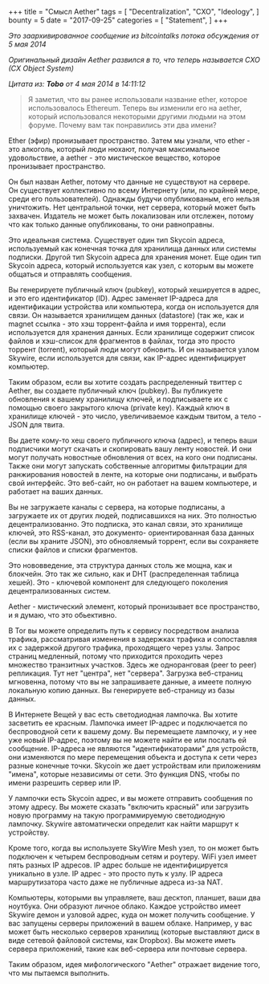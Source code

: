 +++
title = "Смысл Aether"
tags = [
    "Decentralization",
    "CXO",
    "Ideology",
]
bounty = 5
date = "2017-09-25"
categories = [
    "Statement",
]
+++

*Это заархивированное сообщение из bitcointalks потока обсуждения от 5 мая 2014*

*Оригинальный дизайн Aether развился в то, что теперь называется CXO (CX Object System)*

*Цитата из: **Tobo** от 4 мая 2014 в 14:11:12*
> Я заметил, что вы ранее использовали название ether, которое использовалось
Ethereum. Теперь вы изменили его на aether, который использовался некоторыми
другими людьми на этом форуме. Почему вам так понравились эти два имени?

Ether (эфир) пронизывает пространство. Затем мы узнали, что ether - это алкоголь,
который люди нюхают, получая максимальное удовольствие, а aether - это
мистическое вещество, которое пронизывает пространство.

Он был назван Aether, потому что данные не существуют на сервере. Он существует
коллективно по всему Интернету (или, по крайней мере, среди его пользователей).
Однажды будучи опубликованым, его нельзя уничтожить. Нет центральной точки, нет
сервера, который может быть захвачен. Издатель не может быть локализован или
отслежен, потому что как только данные опубликованы, то они равноправны.

Это идеальная система. Существует один тип Skycoin адреса, используемый как
конечная точка для хранилища данных или системы подписки. Другой тип Skycoin
адреса для хранения монет. Еще один тип Skycoin адреса, который используется
как узел, с которым вы можете общаться и отправлять сообщения.

Вы генерируете публичный ключ (pubkey), который хешируется в адрес, и это его
идентификатор (ID). Адрес заменяет IP-адреса для идентификации устройства или
компьютера, когда он используется для связи. Он называется хранилищем данных
(datastore) (так же, как и magnet ссылка - это хэш торрент-файла и имя торрента),
если используется для хранения данных. Если хранилище содержит список файлов и
хэш-список для фрагментов в файлах, тогда это просто торрент (torrent), который
люди могут обновить. И он называется узлом Skywire, если используется для связи,
как IP-адрес идентифицирует компьютер.

Таким образом, если вы хотите создать распределенный твиттер с Aether, вы создаете
публичный ключ (pubkey). Вы публикуете обновления к вашему хранилищу ключей, и
подписываете их с помощью своего закрытого ключа (private key). Каждый ключ в
хранилище ключей - это число, увеличиваемое каждым твитом, а тело - JSON для твита.

Вы даете кому-то хеш своего публичного ключа (адрес), и теперь ваши подписчики
могут скачать и скопировать вашу ленту новостей. И они могут получать новостные
обновления от всех, на кого они подписаны. Также они могут запускать собственные
алгоритмы фильтрации для ранжирования новостей в ленте, на которые они подписаны,
и выбрать свой интерфейс. Это веб-сайт, но он работает на вашем компьютере, и
работает на ваших данных.

Вы не загружаете каналы с сервера, на которые подписаны, а загружаете их от
других людей, подписавшихся на них. Это полностью децентрализованно. Это
подписка, это канал связи, это хранилище ключей, это RSS-канал, это документо-
ориентированная база данных (если вы храните JSON), это обновляемый торрент,
если вы сохраняете списки файлов и списки фрагментов.

Это нововведение, эта структура данных столь же мощна, как и блокчейн. Это так
же сильно, как и DHT (распределенная таблица хешей). Это - ключевой компонент
для следующего поколения децентрализованных систем.

Aether - мистический элемент, который пронизывает все пространство, и я думаю,
что это обьективно.

В Tor вы можете определить путь к сервису посредством анализа трафика,
рассматривая изменения в задержках трафика и сопоставляя их с задержкой
другого трафика, проходящего через узлы. Запрос страниц медленный, потому что
приходится проходить через множество транзитных участков. Здесь же одноранговая
(peer to peer) репликация. Тут нет "центра", нет "сервера". Загрузка веб-страниц
мгновенна, потому что вы не запрашиваете данные, а имеете полную локальную
копию данных. Вы генерируете веб-страницу из базы данных.

В Интернете Вещей у вас есть светодиодная лампочка. Вы хотите засветить ее
красным. Лампочка имеет IP-адрес и подключается по беспроводной сети к вашему
дому. Вы перемещаете лампочку, и у нее уже новый IP-адрес, поэтому вы
не можете найти ее или послать ей сообщение. IP-адреса не являются
"идентификаторами" для устройств, они изменяются по мере перемещения объекта и
доступа к сети через разные конечные точки. Skycoin же дает устройствам или
приложениям "имена", которые независимы от сети. Это функция DNS, чтобы по
имени разрешить сервер или IP.

У лампочки есть Skycoin адрес, и вы можете отправить сообщения по этому адресу.
Вы можете сказать "включить красный" или загрузить новую программу на такую
программируемую светодиодную лампочку. Skywire автоматически определит как
найти маршрут к устройству.

Кроме того, когда вы используете SkyWire Mesh узел, то он может быть подключен
к четырем беспроводным сетям и роутеру. WiFi узел имеет пять разных IP адресов.
IP адрес больше не идентифицируется уникально в узле. IP адрес - это просто
путь к узлу. IP адреса маршрутизатора часто даже не публичные адреса из-за NAT.

Компьютеры, которыми вы управляете, ваш десктоп, планшет, ваши два
ноутбука. Они образуют личное облако. Каждое устройство имеет Skywire демон и
узловой адрес, куда он может получить сообщение. У вас запущены серверы
приложений в вашем облаке. Например, у вас может быть несколько серверов хранилищ
(которые выставляют диск в виде сетевой файловой системы, как Dropbox). Вы
можете иметь сервера приложений, такие как веб-сервера или почтовые сервера.

Таким образом, идея мифологического "Aether" отражает видение того, что мы
пытаемся выполнить.

